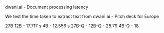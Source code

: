 dwani.ai - Document processing latency

We test the time taken to extract text from dwani.ai - Pitch deck for Europe

27B
12B - 17.717 s
4B - 12.556 s
27B-Q - 
12B-Q - 28.79
4B-Q - 18
